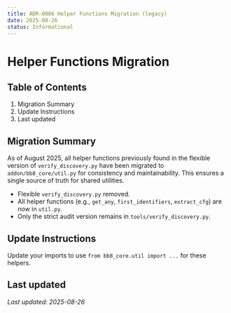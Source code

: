 ```yaml
---
title: ADR-0006 Helper Functions Migration (legacy)
date: 2025-08-26
status: Informational
---
```


# Helper Functions Migration

## Table of Contents
1. Migration Summary
2. Update Instructions
3. Last updated

## Migration Summary

As of August 2025, all helper functions previously found in the flexible version of `verify_discovery.py` have been migrated to `addon/bb8_core/util.py` for consistency and maintainability. This ensures a single source of truth for shared utilities.

- Flexible `verify_discovery.py` removed.
- All helper functions (e.g., `get_any`, `first_identifiers`, `extract_cfg`) are now in `util.py`.
- Only the strict audit version remains in `tools/verify_discovery.py`.

## Update Instructions

Update your imports to use `from bb8_core.util import ...` for these helpers.

## Last updated

_Last updated: 2025-08-26_